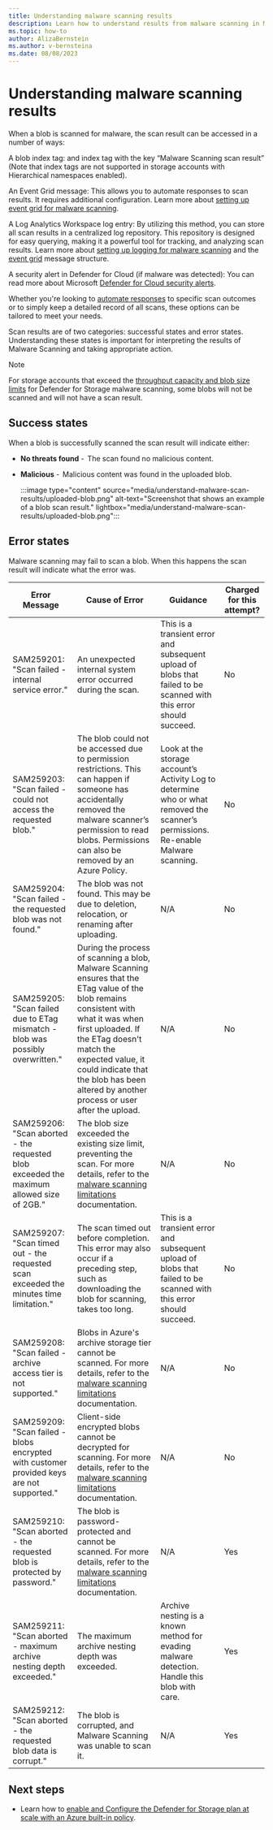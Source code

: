 ```yaml
---
title: Understanding malware scanning results
description: Learn how to understand results from malware scanning in Microsoft Defender for Storage.
ms.topic: how-to
author: AlizaBernstein
ms.author: v-bernsteina
ms.date: 08/08/2023
---
```


# Understanding malware scanning results

When a blob is scanned for malware, the scan result can be accessed in a number of ways: 

A blob index tag: and index tag with the key “Malware Scanning scan result” (Note that index tags are not supported in storage accounts with Hierarchical namespaces enabled). 

An Event Grid message: This allows you to automate responses to scan results. It requires additional configuration. Learn more about [setting up event grid for malware scanning](advanced-configurations-for-malware-scanning.md#setting-up-event-grid-for-malware-scanning).

A Log Analytics Workspace log entry: By utilizing this method, you can store all scan results in a centralized log repository. This repository is designed for easy querying, making it a powerful tool for tracking, and analyzing scan results. Learn more about [setting up logging for malware scanning](advanced-configurations-for-malware-scanning.md#setting-up-logging-for-malware-scanning) and the [event grid](defender-for-storage-malware-scan.md#event-grid-event) message structure.

A security alert in Defender for Cloud (if malware was detected): You can read more about Microsoft [Defender for Cloud security alerts](alerts-overview.md#what-are-security-alerts).

Whether you're looking to [automate responses](defender-for-storage-configure-malware-scan.md#set-up-automation) to specific scan outcomes or to simply keep a detailed record of all scans, these options can be tailored to meet your needs.

Scan results are of two categories: successful states and error states. Understanding these states is important for interpreting the results of Malware Scanning and taking appropriate action.

> [!NOTE]
> For storage accounts that exceed the [throughput capacity and blob size limits](defender-for-storage-malware-scan.md#throughput-capacity-and-blob-size-limit) for Defender for Storage malware scanning, some blobs will not be scanned and will not have a scan result.

## Success states

When a blob is successfully scanned the scan result will indicate either:

- **No threats found** -  The scan found no malicious content.
- **Malicious** -  Malicious content was found in the uploaded blob.

    :::image type="content" source="media/understand-malware-scan-results/uploaded-blob.png" alt-text="Screenshot that shows an example of a blob scan result." lightbox="media/understand-malware-scan-results/uploaded-blob.png":::

## Error states

Malware scanning may fail to scan a blob. When this happens the scan result will indicate what the error was.  

|Error Message |Cause of Error  | Guidance | Charged for this attempt?|
|---|---|---|---|
| SAM259201: "Scan failed - internal service error." | An unexpected internal system error occurred during the scan. | This is a transient error and subsequent upload of blobs that failed to be scanned with this error should succeed. | No |
| SAM259203: "Scan failed - could not access the requested blob." | The blob could not be accessed due to permission restrictions. This can happen if someone has accidentally removed the malware scanner’s permission to read blobs. Permissions can also be removed by an Azure Policy. | Look at the storage account’s Activity Log to determine who or what removed the scanner’s permissions. Re-enable Malware scanning. | No |
| SAM259204: "Scan failed - the requested blob was not found." | The blob was not found. This may be due to deletion, relocation, or renaming after uploading. | N/A | No |
| SAM259205: "Scan failed due to ETag mismatch - blob was possibly overwritten." | During the process of scanning a blob, Malware Scanning ensures that the ETag value of the blob remains consistent with what it was when first uploaded. If the ETag doesn't match the expected value, it could indicate that the blob has been altered by another process or user after the upload. | N/A | No | 
| SAM259206: "Scan aborted - the requested blob exceeded the maximum allowed size of 2GB." | The blob size exceeded the existing size limit, preventing the scan. For more details, refer to the [malware scanning limitations](defender-for-storage-malware-scan#limitations) documentation. | N/A | No |
| SAM259207: "Scan timed out - the requested scan exceeded the <ScanTimeout> minutes time limitation." | The scan timed out before completion. This error may also occur if a preceding step, such as downloading the blob for scanning, takes too long. | This is a transient error and subsequent upload of blobs that failed to be scanned with this error should succeed. | No |
| SAM259208: "Scan failed - archive access tier is not supported." | Blobs in Azure's archive storage tier cannot be scanned. For more details, refer to the [malware scanning limitations](defender-for-storage-malware-scan#limitations) documentation. | N/A | No |
| SAM259209: "Scan failed - blobs encrypted with customer provided keys are not supported." | Client-side encrypted blobs cannot be decrypted for scanning. For more details, refer to the [malware scanning limitations](defender-for-storage-malware-scan#limitations) documentation. | N/A | No |
| SAM259210: "Scan aborted - the requested blob is protected by password." | The blob is password-protected and cannot be scanned. For more details, refer to the [malware scanning limitations](defender-for-storage-malware-scan#limitations) documentation. | N/A | Yes |
| SAM259211: "Scan aborted - maximum archive nesting depth exceeded." | The maximum archive nesting depth was exceeded. | Archive nesting is a known method for evading malware detection. Handle this blob with care. | Yes | 
| SAM259212: "Scan aborted - the requested blob data is corrupt." | The blob is corrupted, and Malware Scanning was unable to scan it. | N/A | Yes |

## Next steps

- Learn how to [enable and Configure the Defender for Storage plan at scale with an Azure built-in policy](defender-for-storage-policy-enablement.md).

